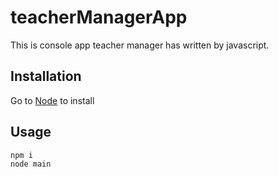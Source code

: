 # teacherManagerApp
This is console app teacher manager has written by javascript.
## Installation
Go to [Node](https://nodejs.org/en/) to install

## Usage
```
npm i 
node main
```
